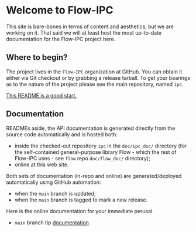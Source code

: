 # Welcome to Flow-IPC

This site is bare-bones in terms of content and aesthetics, but we are working on it.  That said we will at least host the most up-to-date documentation for the Flow-IPC project here.

## Where to begin?

The project lives in the `Flow-IPC` organization at GitHub.  You can obtain it either via Git checkout or by grabbing a release tarball.  To get your bearings as to the nature of the project please see the main repository, named `ipc`.

[This README is a good start.](https://github.com/Flow-IPC/ipc/blob/main/README.md)

## Documentation

READMEs aside, the API documentation is generated directly from the source code automatically and is hosted both:
  - inside the checked-out repository `ipc` in the `doc/ipc_doc/` directory (for the self-contained general-purpose library Flow - which the rest of Flow-IPC uses - see `flow` repo `doc/flow_doc/` directory);
  - online at this web site.

Both sets of documentation (in-repo and online) are generated/deployed automatically using GitHub automation:
  - when the `main` branch is updated;
  - when the `main` branch is tagged to mark a new release.

Here is the online documentation for your immediate perusal.

  - `main` branch tip [documentation](./doc/versions/main/index.html)

